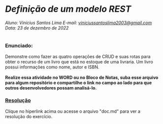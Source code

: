 # ***Definição de um modelo REST***
_Aluno: Vinícius Santos Lima  E-mail: viniciussantoslima2003@gmail.com<br>Data: 23 de dezembro de 2022_
#  

### Enunciado: 
Demonstre como fazer as quatro operações de CRUD e suas rotas para obter o recurso de um livro que está no estoque de uma livraria. Um livro possui informações como nome, autor e ISBN.
<br><br>
<b>Realize essa atividade no WORD ou no Bloco de Notas, suba esse arquivo para algum repositório e compartilhe o link no campo ao lado para que outros desenvolvedores possam analisá-lo.</b>

<h3><a href="https://github.com/p4tit0/Atividades-Softex-Recife-/blob/main/Web%20Services/M%C3%B3dulo%2003/Atividade%2001/doc.md">Resolução</a></h3>
Clique no hiperlink acima ou acesse o arquivo "doc.md" para ver a resolução do exercício. <h1></h1>
